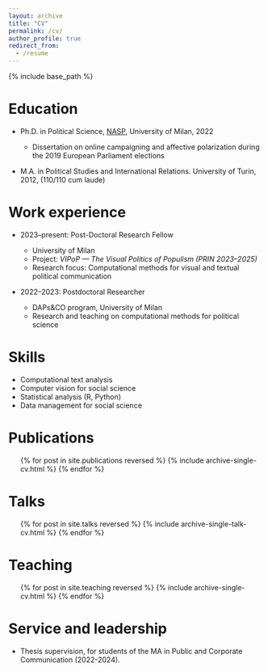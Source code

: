 ```yaml
---
layout: archive
title: "CV"
permalink: /cv/
author_profile: true
redirect_from:
  - /resume
---
```


{% include base_path %}

Education
======
* Ph.D. in Political Science, [NASP](https://www.nasp.eu/training/phd-programmes/pols.html), University of Milan, 2022  
  * Dissertation on online campaigning and affective polarization during the 2019 European Parliament elections  

* M.A. in Political Studies and International Relations. University of Turin, 2012, (110/110 cum laude)

Work experience
======
* 2023–present: Post-Doctoral Research Fellow  
  * University of Milan  
  * Project: *VIPoP — The Visual Politics of Populism (PRIN 2023–2025)*  
  * Research focus: Computational methods for visual and textual political communication  

* 2022–2023: Postdoctoral Researcher  
  * DAPs&CO program, University of Milan  
  * Research and teaching on computational methods for political science  

Skills
======
* Computational text analysis
* Computer vision for social science
* Statistical analysis (R, Python)
* Data management for social science

Publications
======
<ul>{% for post in site.publications reversed %}
  {% include archive-single-cv.html %}
{% endfor %}</ul>

Talks
======
<ul>{% for post in site.talks reversed %}
  {% include archive-single-talk-cv.html %}
{% endfor %}</ul>

Teaching
======
<ul>{% for post in site.teaching reversed %}
  {% include archive-single-cv.html %}
{% endfor %}</ul>

Service and leadership
======
 
* Thesis supervision, for students of the MA in Public and Corporate Communication (2022-2024). 
